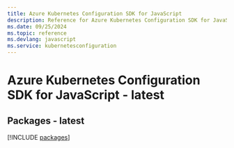 ```yaml
---
title: Azure Kubernetes Configuration SDK for JavaScript
description: Reference for Azure Kubernetes Configuration SDK for JavaScript
ms.date: 09/25/2024
ms.topic: reference
ms.devlang: javascript
ms.service: kubernetesconfiguration
---
```

# Azure Kubernetes Configuration SDK for JavaScript - latest
## Packages - latest
[!INCLUDE [packages](kubernetes-configuration-index.md)]